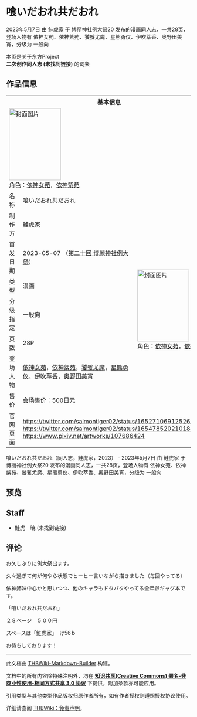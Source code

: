 # 喰いだおれ共だおれ

<!-- source html: G:\repos\THBWiki-Markdown-Builder\THBWikiMarkdown\Temp\main\3\35\ns0%3A%E5%96%B0%E3%81%84%E3%81%A0%E3%81%8A%E3%82%8C%E5%85%B1%E3%81%A0%E3%81%8A%E3%82%8C.html -->

2023年5月7日 由 鮭虎家 于 博丽神社例大祭20 发布的漫画同人志，一共28页，登场人物有 依神女苑、依神紫苑、饕餮尤魔、星熊勇仪、伊吹萃香、奥野田美宵，分级为 一般向

本页是关于东方Project  
 **二次创作同人志 (未找到链接)** 的词条

## 作品信息

<table><tbody><tr><th colspan="3">基本信息</th></tr><tr><td class="cover-artwork-mobile" colspan="2"><a href="./文件-喰いだおれ共だおれ封面.png.md" class="image" title="封面图片"><img alt="封面图片" src="https://upload.thwiki.cc/thumb/f/fd/%E5%96%B0%E3%81%84%E3%81%A0%E3%81%8A%E3%82%8C%E5%85%B1%E3%81%A0%E3%81%8A%E3%82%8C%E5%B0%81%E9%9D%A2.png/141px-%E5%96%B0%E3%81%84%E3%81%A0%E3%81%8A%E3%82%8C%E5%85%B1%E3%81%A0%E3%81%8A%E3%82%8C%E5%B0%81%E9%9D%A2.png" decoding="async" loading="lazy" width="141" height="196" srcset="https://upload.thwiki.cc/thumb/f/fd/%E5%96%B0%E3%81%84%E3%81%A0%E3%81%8A%E3%82%8C%E5%85%B1%E3%81%A0%E3%81%8A%E3%82%8C%E5%B0%81%E9%9D%A2.png/211px-%E5%96%B0%E3%81%84%E3%81%A0%E3%81%8A%E3%82%8C%E5%85%B1%E3%81%A0%E3%81%8A%E3%82%8C%E5%B0%81%E9%9D%A2.png 1.5x, https://upload.thwiki.cc/thumb/f/fd/%E5%96%B0%E3%81%84%E3%81%A0%E3%81%8A%E3%82%8C%E5%85%B1%E3%81%A0%E3%81%8A%E3%82%8C%E5%B0%81%E9%9D%A2.png/282px-%E5%96%B0%E3%81%84%E3%81%A0%E3%81%8A%E3%82%8C%E5%85%B1%E3%81%A0%E3%81%8A%E3%82%8C%E5%B0%81%E9%9D%A2.png 2x" data-file-width="1134" data-file-height="1577"></a><div class="cover-char">角色：<a href="./依神女苑.md" title="依神女苑">依神女苑</a>，<a href="./依神紫苑.md" title="依神紫苑">依神紫苑</a></div></td>
</tr><tr><td class="label">名称</td><td colspan="2"> 喰いだおれ共だおれ </td></tr><tr><td class="label">制作方</td><td><a href="./鮭虎家.md" title="鮭虎家">鮭虎家</a></td><td class="cover-artwork" rowspan="7" style="min-width:196px;"><a href="./文件-喰いだおれ共だおれ封面.png.md" class="image" title="封面图片"><img alt="封面图片" src="https://upload.thwiki.cc/thumb/f/fd/%E5%96%B0%E3%81%84%E3%81%A0%E3%81%8A%E3%82%8C%E5%85%B1%E3%81%A0%E3%81%8A%E3%82%8C%E5%B0%81%E9%9D%A2.png/141px-%E5%96%B0%E3%81%84%E3%81%A0%E3%81%8A%E3%82%8C%E5%85%B1%E3%81%A0%E3%81%8A%E3%82%8C%E5%B0%81%E9%9D%A2.png" decoding="async" loading="lazy" width="141" height="196" srcset="https://upload.thwiki.cc/thumb/f/fd/%E5%96%B0%E3%81%84%E3%81%A0%E3%81%8A%E3%82%8C%E5%85%B1%E3%81%A0%E3%81%8A%E3%82%8C%E5%B0%81%E9%9D%A2.png/211px-%E5%96%B0%E3%81%84%E3%81%A0%E3%81%8A%E3%82%8C%E5%85%B1%E3%81%A0%E3%81%8A%E3%82%8C%E5%B0%81%E9%9D%A2.png 1.5x, https://upload.thwiki.cc/thumb/f/fd/%E5%96%B0%E3%81%84%E3%81%A0%E3%81%8A%E3%82%8C%E5%85%B1%E3%81%A0%E3%81%8A%E3%82%8C%E5%B0%81%E9%9D%A2.png/282px-%E5%96%B0%E3%81%84%E3%81%A0%E3%81%8A%E3%82%8C%E5%85%B1%E3%81%A0%E3%81%8A%E3%82%8C%E5%B0%81%E9%9D%A2.png 2x" data-file-width="1134" data-file-height="1577"></a><div class="cover-char">角色：<a href="./依神女苑.md" title="依神女苑">依神女苑</a>，<a href="./依神紫苑.md" title="依神紫苑">依神紫苑</a></div></td>
</tr><tr><td class="label">首发日期</td><td>2023-05-07&#160;（<a href="/展会作品列表?e=%E5%8D%9A%E4%B8%BD%E7%A5%9E%E7%A4%BE%E4%BE%8B%E5%A4%A7%E7%A5%AD%2320">第二十回 博麗神社例大祭</a>）</td></tr><tr><td class="label">类型</td><td>漫画</td></tr><tr><td class="label">分级指定</td><td>一般向</td></tr><tr><td class="label">页数</td><td>28P</td></tr><tr><td class="label">登场人物</td><td><a href="./依神女苑.md" title="依神女苑">依神女苑</a>，<a href="./依神紫苑.md" title="依神紫苑">依神紫苑</a>，<a href="./饕餮尤魔.md" title="饕餮尤魔">饕餮尤魔</a>，<a href="./星熊勇仪.md" title="星熊勇仪">星熊勇仪</a>，<a href="./伊吹萃香.md" title="伊吹萃香">伊吹萃香</a>，<a href="./奥野田美宵.md" title="奥野田美宵">奥野田美宵</a></td></tr><tr><td class="label">售价</td><td>会场售价：500日元</td></tr>
<tr><td class="label">官网页面</td><td colspan="2"><a rel="nofollow" class="external free" href="https://twitter.com/salmontiger02/status/1652710691252621314">https://twitter.com/salmontiger02/status/1652710691252621314</a><br><a rel="nofollow" class="external free" href="https://twitter.com/salmontiger02/status/1654785202101841920">https://twitter.com/salmontiger02/status/1654785202101841920</a><br><a rel="nofollow" class="external free" href="https://www.pixiv.net/artworks/107686424">https://www.pixiv.net/artworks/107686424</a></td></tr></tbody></table>

喰いだおれ共だおれ（同人志，鮭虎家，2023） - 2023年5月7日 由 鮭虎家 于 博丽神社例大祭20 发布的漫画同人志，一共28页，登场人物有 依神女苑、依神紫苑、饕餮尤魔、星熊勇仪、伊吹萃香、奥野田美宵，分级为 一般向

## 预览

## Staff
- 鮭虎　暁 (未找到链接)


## 评论

  
お久しぶりに例大祭出ます。  

久々過ぎて何が何やら状態でヒーヒー言いながら描きました（毎回やってる）  

依神姉妹中心かと思いつつ、他のキャラもドタバタやってる全年齢ギャグ本です。  

  

「喰いだおれ共だおれ」  

２８ページ　５００円  

スペースは「鮭虎家」　け56ｂ  

お待ちしております！
  







---

此文档由 [THBWiki-Markdown-Builder](https://github.com/Delsin-Yu/THBWiki-Markdown-Builder) 构建。

文档中的所有内容除特殊注明外，均在 [**知识共享(Creative Commons) 署名-非商业性使用-相同方式共享 3.0 协议**](https://creativecommons.org/licenses/by-sa/3.0/deed.zh-hans) 下提供，附加条款亦可能应用。

引用类型与其他类型作品版权归原作者所有，如有作者授权则遵照授权协议使用。

详细请查阅 [THBWiki：免责声明](https://thbwiki.cc/THBWiki:%E5%85%8D%E8%B4%A3%E5%A3%B0%E6%98%8E)。

